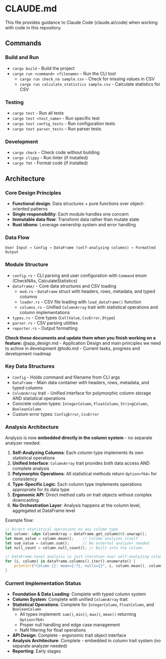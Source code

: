 # CLAUDE.md

This file provides guidance to Claude Code (claude.ai/code) when working with code in this repository.

## Commands

### Build and Run
- `cargo build` - Build the project
- `cargo run <command> <filename>` - Run the CLI tool
  - `cargo run check_na sample.csv` - Check for missing values in CSV
  - `cargo run calculate_statistics sample.csv` - Calculate statistics for CSV

### Testing
- `cargo test` - Run all tests
- `cargo test <test_name>` - Run specific test
- `cargo test config_tests` - Run configuration tests
- `cargo test parser_tests` - Run parser tests

### Development
- `cargo check` - Check code without building
- `cargo clippy` - Run linter (if installed)
- `cargo fmt` - Format code (if installed)

## Architecture

### Core Design Principles
- **Functional design**: Data structures + pure functions over object-oriented patterns
- **Single responsibility**: Each module handles one concern
- **Immutable data flow**: Transform data rather than mutate state
- **Rust idioms**: Leverage ownership system and error handling

### Data Flow
```
User Input → Config → DataFrame (self-analyzing columns) → Formatted Output
```

### Module Structure
- `config.rs` - CLI parsing and user configuration with `Command` enum (CheckNAs, CalculateStatistics)
- `dataframe/` - Core data structures and CSV loading
  - `mod.rs` - `DataFrame` struct with headers, rows, metadata, and typed columns
  - `loader.rs` - CSV file loading with `load_dataframe()` function
  - `columns.rs` - Unified `ColumnArray` trait with statistical operations and column implementations
- `types.rs` - Core types (`CellValue`, `CsvError`, `Dtype`)
- `parser.rs` - CSV parsing utilities
- `reporter.rs` - Output formatting

**Check these documents and update them when you finish working on a feature:**
@app_design.md - Application Design and main principles we need to achive in development
@todo.md - Current tasks,  progress and development roadmap

### Key Data Structures
- `Config` - Holds command and filename from CLI args
- `DataFrame` - Main data container with headers, rows, metadata, and typed columns
- `ColumnArray` trait - Unified interface for polymorphic column storage AND statistical operations
- Concrete column types: `IntegerColumn`, `FloatColumn`, `StringColumn`, `BooleanColumn`
- Custom error types: `ConfigError`, `CsvError`

### Analysis Architecture

Analysis is now **embedded directly in the column system** - no separate analyzer needed:

1. **Self-Analyzing Columns**: Each column type implements its own statistical operations
2. **Unified Interface**: `ColumnArray` trait provides both data access AND complete analysis
3. **Polymorphic Operations**: All statistical methods return `Option<f64>` for consistency
4. **Type-Specific Logic**: Each column type implements operations appropriate for its data type
5. **Ergonomic API**: Direct method calls on trait objects without complex downcasting
6. **No Orchestration Layer**: Analysis happens at the column level, aggregated at DataFrame level

Example flow:
```rust
// Direct statistical operations on any column type
let column: &dyn ColumnArray = dataframe.get_column(0).unwrap();
let mean_value = column.mean();    // Column analyzes itself
let sum_value = column.sum();      // No external analyzer needed
let null_count = column.null_count(); // Built into the column

// DataFrame-level analysis is just iteration over self-analyzing columns
for (i, column) in dataframe.columns().iter().enumerate() {
    println!("Column {}: mean={:?}, nulls={}", i, column.mean(), column.null_count());
}
```

### Current Implementation Status
- **Foundation & Data Loading**: Complete with typed column system
- **Column System**: Complete with unified `ColumnArray` trait
- **Statistical Operations**: Complete for `IntegerColumn`, `FloatColumn`, and `BooleanColumn`
  - All types implement: `sum()`, `min()`, `max()`, `mean()` returning `Option<f64>`
  - Proper null handling and edge case management
  - NaN filtering for float operations
- **API Design**: Complete - ergonomic trait object interface
- **Analysis Architecture**: Complete - embedded in column trait system (no separate analyzer needed)
- **Reporting**: Early stages
